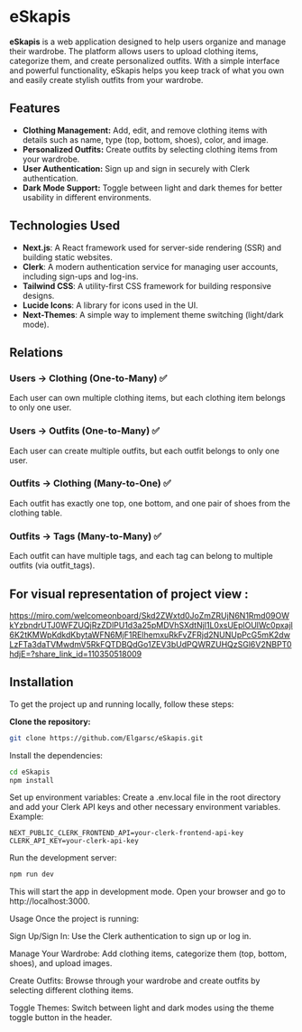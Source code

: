 
# eSkapis

**eSkapis** is a web application designed to help users organize and manage their wardrobe. The platform allows users to upload clothing items, categorize them, and create personalized outfits. With a simple interface and powerful functionality, eSkapis helps you keep track of what you own and easily create stylish outfits from your wardrobe.

## Features

- **Clothing Management:** Add, edit, and remove clothing items with details such as name, type (top, bottom, shoes), color, and image.
- **Personalized Outfits:** Create outfits by selecting clothing items from your wardrobe.
- **User Authentication:** Sign up and sign in securely with Clerk authentication.
- **Dark Mode Support:** Toggle between light and dark themes for better usability in different environments.

## Technologies Used

- **Next.js**: A React framework used for server-side rendering (SSR) and building static websites.
- **Clerk**: A modern authentication service for managing user accounts, including sign-ups and log-ins.
- **Tailwind CSS**: A utility-first CSS framework for building responsive designs.
- **Lucide Icons**: A library for icons used in the UI.
- **Next-Themes**: A simple way to implement theme switching (light/dark mode).

## Relations 

### Users → Clothing (One-to-Many) ✅
Each user can own multiple clothing items, but each clothing item belongs to only one user.
### Users → Outfits (One-to-Many) ✅
Each user can create multiple outfits, but each outfit belongs to only one user.
### Outfits → Clothing (Many-to-One) ✅
Each outfit has exactly one top, one bottom, and one pair of shoes from the clothing table.
### Outfits → Tags (Many-to-Many) ✅
Each outfit can have multiple tags, and each tag can belong to multiple outfits (via outfit_tags).

## For visual representation of project view :
https://miro.com/welcomeonboard/Skd2ZWxtd0JoZmZRUjN6N1Rmd09OWkYzbndrUTJ0WFZUQjRzZDlPU1d3a25pMDVhSXdtNjl1L0xsUEplOUlWc0pxajl6K2tKMWpKdkdKbytaWFN6MjF1RElhemxuRkFvZFRjd2NUNUpPcG5mK2dwLzFTa3daTVMwdmV5RkFQTDBQdGo1ZEV3bUdPQWRZUHQzSGl6V2NBPT0hdjE=?share_link_id=110350518009

## Installation

To get the project up and running locally, follow these steps:

**Clone the repository:**
   ```bash
   git clone https://github.com/Elgarsc/eSkapis.git
   ```

Install the dependencies:

```bash
cd eSkapis
npm install
```
Set up environment variables:
Create a .env.local file in the root directory and add your Clerk API keys and other necessary environment variables. Example:

```env
NEXT_PUBLIC_CLERK_FRONTEND_API=your-clerk-frontend-api-key
CLERK_API_KEY=your-clerk-api-key
```
Run the development server:

```bash
npm run dev
```
This will start the app in development mode. Open your browser and go to http://localhost:3000.

Usage
Once the project is running:

Sign Up/Sign In:
Use the Clerk authentication to sign up or log in.

Manage Your Wardrobe:
Add clothing items, categorize them (top, bottom, shoes), and upload images.

Create Outfits:
Browse through your wardrobe and create outfits by selecting different clothing items.

Toggle Themes:
Switch between light and dark modes using the theme toggle button in the header.
